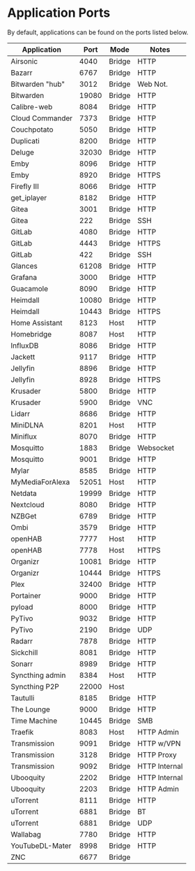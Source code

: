 # Application Ports

By default, applications can be found on the ports listed below.

| Application | Port | Mode | Notes
|-----------------|---------|---------|--------------
| Airsonic        |	4040	| Bridge  | HTTP
| Bazarr          |	6767	| Bridge  | HTTP
| Bitwarden "hub" |	3012	| Bridge  | Web Not.
| Bitwarden       |	19080	| Bridge  | HTTP
| Calibre-web     |	8084	| Bridge  | HTTP
| Cloud Commander |	7373	| Bridge  | HTTP
| Couchpotato     |	5050	| Bridge  | HTTP
| Duplicati       |	8200	| Bridge  | HTTP
| Deluge          |	32030	| Bridge  | HTTP
| Emby            |	8096	| Bridge  | HTTP
| Emby            |	8920	| Bridge  | HTTPS
| Firefly III     |	8066	| Bridge  | HTTP
| get_iplayer     |	8182	| Bridge  | HTTP
| Gitea           |	3001	| Bridge  | HTTP
| Gitea           |	222	    | Bridge  | SSH
| GitLab          |	4080	| Bridge  | HTTP
| GitLab          |	4443	| Bridge  | HTTPS
| GitLab          |	422	    | Bridge  | SSH
| Glances         |	61208	| Bridge  | HTTP
| Grafana         |	3000	| Bridge  | HTTP
| Guacamole       |	8090	| Bridge  | HTTP
| Heimdall        |	10080	| Bridge  | HTTP
| Heimdall        |	10443	| Bridge  | HTTPS
| Home Assistant  |	8123	| Host	  | HTTP
| Homebridge      |	8087	| Host	  | HTTP
| InfluxDB        | 8086    | Bridge  | HTTP
| Jackett         |	9117	| Bridge  | HTTP
| Jellyfin        |	8896	| Bridge  | HTTP
| Jellyfin        |	8928	| Bridge  | HTTPS
| Krusader        |	5800	| Bridge  | HTTP
| Krusader        |	5900	| Bridge  | VNC
| Lidarr          |	8686	| Bridge  | HTTP
| MiniDLNA        |	8201	| Host	  | HTTP
| Miniflux        |	8070	| Bridge  | HTTP
| Mosquitto       |	1883	| Bridge  | Websocket
| Mosquitto       |	9001	| Bridge  | HTTP
| Mylar           |	8585	| Bridge  | HTTP
| MyMediaForAlexa |	52051	| Host	  | HTTP
| Netdata         |	19999	| Bridge  | HTTP
| Nextcloud       |	8080	| Bridge  | HTTP
| NZBGet          |	6789	| Bridge  | HTTP
| Ombi            |	3579	| Bridge  | HTTP
| openHAB         |	7777	| Host	  | HTTP
| openHAB         |	7778	| Host	  | HTTPS
| Organizr        |	10081	| Bridge  | HTTP
| Organizr        |	10444	| Bridge  | HTTPS
| Plex            |	32400	| Bridge  | HTTP
| Portainer       |	9000	| Bridge  | HTTP
| pyload          |	8000	| Bridge  | HTTP
| PyTivo          |	9032	| Bridge  | HTTP
| PyTivo          |	2190	| Bridge  | UDP
| Radarr          |	7878	| Bridge  | HTTP
| Sickchill       |	8081	| Bridge  | HTTP
| Sonarr          |	8989	| Bridge  | HTTP
| Syncthing admin |	8384	| Host	  | HTTP
| Syncthing P2P   |	22000	| Host	  |
| Tautulli        |	8185	| Bridge  | HTTP
| The Lounge      |	9000	| Bridge  | HTTP
| Time Machine    |	10445	| Bridge  | SMB
| Traefik         |	8083	| Host	  | HTTP Admin
| Transmission    |	9091	| Bridge  | HTTP w/VPN
| Transmission    |	3128	| Bridge  | HTTP Proxy
| Transmission    |	9092	| Bridge  | HTTP Internal
| Ubooquity       |	2202	| Bridge  | HTTP Internal
| Ubooquity       |	2203	| Bridge  | HTTP Admin
| uTorrent        |	8111	| Bridge  | HTTP
| uTorrent        |	6881	| Bridge  | BT
| uTorrent        |	6881	| Bridge  | UDP
| Wallabag        |	7780	| Bridge  | HTTP
| YouTubeDL-Mater |	8998	| Bridge  | HTTP
| ZNC             |	6677	| Bridge  |
